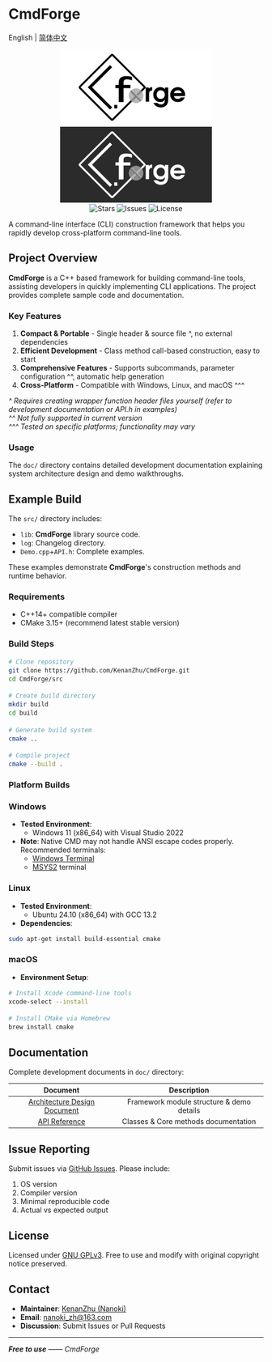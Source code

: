 # CmdForge

English | [简体中文](README.md)

<div align="center">
  <img src="./doc/res/logo/CmdForge_Light.png" style="max-width:45%;min-width:300px;display:inline-block">
  <img src="./doc/res/logo/CmdForge_Dark.png" style="max-width:45%;min-width:300px;display:inline-block">
</div>

<div align="center">
  <img src="https://img.shields.io/github/stars/KenanZhu/CmdForge.svg" alt="Stars">
  <img src="https://img.shields.io/github/issues/KenanZhu/CmdForge.svg" alt="Issues">
  <img src="https://img.shields.io/github/license/KenanZhu/CmdForge.svg" alt="License">
</div>

A command-line interface (CLI) construction framework that helps you rapidly develop cross-platform command-line tools.

## Project Overview

**CmdForge** is a C++ based framework for building command-line tools, assisting developers in quickly implementing CLI applications. The project provides complete sample code and documentation.

### Key Features

1. **Compact & Portable** - Single header & source file ^, no external dependencies
2. **Efficient Development** - Class method call-based construction, easy to start
3. **Comprehensive Features** - Supports subcommands, parameter configuration ^^, automatic help generation
4. **Cross-Platform** - Compatible with Windows, Linux, and macOS ^^^

*^ Requires creating wrapper function header files yourself (refer to development documentation or API.h in examples)*\
*^^ Not fully supported in current version*\
*^^^ Tested on specific platforms; functionality may vary*

### Usage

The `doc/` directory contains detailed development documentation explaining system architecture design and demo walkthroughs.

## Example Build

The `src/` directory includes:
- `lib`: **CmdForge** library source code.
- `log`: Changelog directory.
- `Demo.cpp`+`API.h`: Complete examples.
  
These examples demonstrate **CmdForge**'s construction methods and runtime behavior.

### Requirements
- C++14+ compatible compiler
- CMake 3.15+ (recommend latest stable version)

### Build Steps
```bash
# Clone repository
git clone https://github.com/KenanZhu/CmdForge.git
cd CmdForge/src

# Create build directory
mkdir build
cd build

# Generate build system
cmake ..

# Compile project
cmake --build .
```

### Platform Builds

### Windows
- **Tested Environment**:
  - Windows 11 (x86_64) with Visual Studio 2022
- **Note**: Native CMD may not handle ANSI escape codes properly. Recommended terminals:
  - [Windows Terminal](https://aka.ms/terminal)
  - [MSYS2](https://www.msys2.org/) terminal

### Linux
- **Tested Environment**:
  - Ubuntu 24.10 (x86_64) with GCC 13.2
- **Dependencies**:
```bash
sudo apt-get install build-essential cmake
```

### macOS
- **Environment Setup**:
```bash
# Install Xcode command-line tools
xcode-select --install

# Install CMake via Homebrew
brew install cmake
```

## Documentation

Complete development documents in `doc/` directory:

| Document | Description |
|:-:|:-:|
|[Architecture Design Document](./doc/ArchDesign.md)|Framework module structure & demo details|
|[API Reference](./doc/APIGuide.md)|Classes & Core methods documentation|

## Issue Reporting

Submit issues via [GitHub Issues](https://github.com/KenanZHu/CmdForge/issues). Please include:
1. OS version
2. Compiler version
3. Minimal reproducible code
4. Actual vs expected output

## License

Licensed under [GNU GPLv3](LICENSE). Free to use and modify with original copyright notice preserved.

## Contact

- **Maintainer**: [KenanZhu (Nanoki)](https://github.com/KenanZhu)
- **Email**: <nanoki_zh@163.com>
- **Discussion**: Submit Issues or Pull Requests

---

_**Free to use** —— CmdForge_